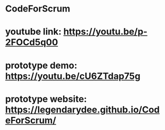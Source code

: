 # CodeForScrum

# youtube link: https://youtu.be/p-2FOCd5q00

# prototype demo: https://youtu.be/cU6ZTdap75g

# prototype website: https://legendarydee.github.io/CodeForScrum/